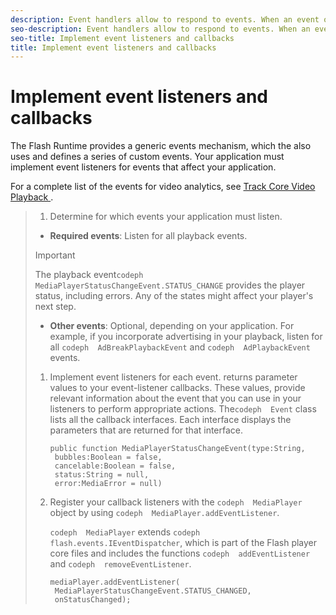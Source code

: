 ```yaml
---
description: Event handlers allow to respond to events. When an event occurs, 's event mechanism calls your registered event handler and passes the event information to the handler.
seo-description: Event handlers allow to respond to events. When an event occurs, 's event mechanism calls your registered event handler and passes the event information to the handler.
seo-title: Implement event listeners and callbacks
title: Implement event listeners and callbacks
---
```


# Implement event listeners and callbacks

The Flash Runtime provides a generic events mechanism, which the  also uses and defines a series of custom events. Your application must implement event listeners for  events that affect your application.

For a complete list of the events for video analytics, see [ Track Core Video Playback ](https://marketing.adobe.com/resources/help/en_US/sc/appmeasurement/hbvideo/c_vhl_track-core-vid-playback.html).

>1. Determine for which events your application must listen.
>* **Required events**: Listen for all playback events.
>  >[!IMPORTANT]
>  >
>  >The playback event`codeph  MediaPlayerStatusChangeEvent.STATUS_CHANGE` provides the player status, including errors. Any of the states might affect your player's next step.
>  
>* **Other events**: Optional, depending on your application.
>  For example, if you incorporate advertising in your playback, listen for all `codeph  AdBreakPlaybackEvent` and `codeph  AdPlaybackEvent` events.
>  
>  
>   
>   
>1. Implement event listeners for each event.
>   returns parameter values to your event-listener callbacks. These values, provide relevant information about the event that you can use in your listeners to perform appropriate actions.
>   The`codeph  Event` class lists all the callback interfaces. Each interface displays the parameters that are returned for that interface.
>       
>       ```
>       public function MediaPlayerStatusChangeEvent(type:String, 
>        bubbles:Boolean = false, 
>        cancelable:Boolean = false, 
>        status:String = null, 
>        error:MediaError = null) 
>       
>       ```
>       
>   
>1. Register your callback listeners with the `codeph  MediaPlayer` object by using `codeph  MediaPlayer.addEventListener`.
>       
>       `codeph  MediaPlayer` extends `codeph  flash.events.IEventDispatcher`, which is part of the Flash player core files and includes the functions `codeph  addEventListener` and `codeph  removeEventListener`.
>       ```
>       mediaPlayer.addEventListener( 
>        MediaPlayerStatusChangeEvent.STATUS_CHANGED, 
>        onStatusChanged);
>       ```
>       
>       
>   
>   
